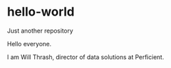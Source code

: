 # hello-world
Just another repository

Hello everyone.

I am  Will Thrash, director of data solutions at Perficient.  
